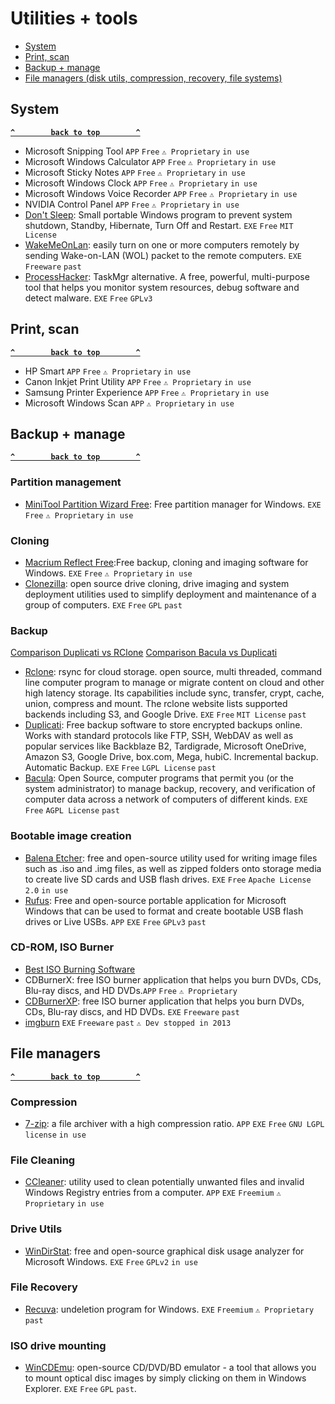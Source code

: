 # Utilities + tools 

- [System](#system)
- [Print, scan](#print--scan)
- [Backup + manage](#backup--manage)
- [File managers (disk utils, compression, recovery, file systems)](#file-managers)

## System ##
**[`^        back to top        ^`](#)**
- Microsoft Snipping Tool `APP` `Free` `⚠ Proprietary` `in use`
- Microsoft Windows Calculator `APP` `Free` `⚠ Proprietary` `in use`
- Microsoft Sticky Notes `APP` `Free` `⚠ Proprietary` `in use`
- Microsoft Windows Clock `APP` `Free` `⚠ Proprietary` `in use`
- Microsoft Windows Voice Recorder `APP` `Free` `⚠ Proprietary` `in use`
- NVIDIA Control Panel `APP` `Free` `⚠ Proprietary` `in use`
- [Don't Sleep](https://softwareok.com/?seite=Microsoft/DontSleep/History): Small portable Windows program to prevent system shutdown, Standby, Hibernate, Turn Off and Restart. `EXE` `Free` `MIT License`
- [WakeMeOnLan](https://www.nirsoft.net/utils/wake_on_lan.html): easily turn on one or more computers remotely by sending Wake-on-LAN (WOL) packet to the remote computers. `EXE` `Freeware` `past`
- [ProcessHacker](https://processhacker.sourceforge.io/): TaskMgr alternative. A free, powerful, multi-purpose tool that helps you monitor system resources, debug software and detect malware. `EXE` `Free` `GPLv3`

## Print, scan ##
**[`^        back to top        ^`](#)**
- HP Smart `APP` `Free` `⚠ Proprietary` `in use`
- Canon Inkjet Print Utility `APP` `Free` `⚠ Proprietary` `in use`
- Samsung Printer Experience `APP` `Free` `⚠ Proprietary` `in use`
- Microsoft Windows Scan `APP` `⚠ Proprietary` `in use`

## Backup + manage ## 
**[`^        back to top        ^`](#)**
### Partition management ###
- [MiniTool Partition Wizard Free](https://www.partitionwizard.com/free-partition-manager.html): Free partition manager for Windows. `EXE` `Free` `⚠ Proprietary` `in use`
### Cloning ###
- [Macrium Reflect Free](https://www.macrium.com/reflectfree):Free backup, cloning and imaging software for Windows. `EXE` `Free` `⚠ Proprietary` `in use`
- [Clonezilla](https://clonezilla.org/): open source drive cloning, drive imaging and system deployment utilities used to simplify deployment and maintenance of a group of computers. `EXE` `Free` `GPL` `past`
### Backup ###
[Comparison Duplicati vs RClone](https://appmus.com/vs/duplicati-vs-rclone)
[Comparison Bacula vs Duplicati](https://appmus.com/vs/duplicati-vs-bacula)
- [Rclone](https://rclone.org/): rsync for cloud storage. open source, multi threaded, command line computer program to manage or migrate content on cloud and other high latency storage. Its capabilities include sync, transfer, crypt, cache, union, compress and mount. The rclone website lists supported backends including S3, and Google Drive. `EXE` `Free` `MIT License` `past`
- [Duplicati](https://www.duplicati.com/): Free backup software to store encrypted backups online. Works with standard protocols like FTP, SSH, WebDAV as well as popular services like Backblaze B2, Tardigrade, Microsoft OneDrive, Amazon S3, Google Drive, box.com, Mega, hubiC. Incremental backup. Automatic Backup. `EXE` `Free` `LGPL License` `past` 
- [Bacula](https://www.bacula.org/): Open Source, computer programs that permit you (or the system administrator) to manage backup, recovery, and verification of computer data across a network of computers of different kinds. `EXE` `Free` `AGPL License` `past`
### Bootable image creation ###
- [Balena Etcher](https://www.balena.io/etcher/): free and open-source utility used for writing image files such as .iso and .img files, as well as zipped folders onto storage media to create live SD cards and USB flash drives. `EXE` `Free` `Apache License 2.0` `in use`
- [Rufus](https://rufus.ie/): Free and open-source portable application for Microsoft Windows that can be used to format and create bootable USB flash drives or Live USBs. `APP` `EXE` `Free` `GPLv3` `past`
### CD-ROM, ISO Burner ###
- [Best ISO Burning Software](https://www.techpout.com/best-iso-burner-software/)
- CDBurnerX: free ISO burner application that helps you burn DVDs, CDs, Blu-ray discs, and HD DVDs.`APP` `Free` `⚠ Proprietary` 
- [CDBurnerXP](https://cdburnerxp.se/en/home): free ISO burner application that helps you burn DVDs, CDs, Blu-ray discs, and HD DVDs. `EXE` `Freeware` `past`
- [imgburn](https://www.imgburn.com/) `EXE` `Freeware` `past` `⚠ Dev stopped in 2013`

## File managers ##
**[`^        back to top        ^`](#)**
### Compression ###
- [7-zip](https://www.7-zip.org/): a file archiver with a high compression ratio. `APP` `EXE` `Free` `GNU LGPL license` `in use`
### File Cleaning ###
- [CCleaner](https://www.ccleaner.com/): utility used to clean potentially unwanted files and invalid Windows Registry entries from a computer. `APP` `EXE` `Freemium` `⚠ Proprietary` `in use`
### Drive Utils ###
- [WinDirStat](https://windirstat.net/): free and open-source graphical disk usage analyzer for Microsoft Windows. `EXE` `Free` `GPLv2` `in use`
### File Recovery ###
- [Recuva](https://www.ccleaner.com/recuva): undeletion program for Windows. `EXE` `Freemium` `⚠ Proprietary` `past`
### ISO drive mounting ###
- [WinCDEmu](https://wincdemu.sysprogs.org/): open-source CD/DVD/BD emulator - a tool that allows you to mount optical disc images by simply clicking on them in Windows Explorer. `EXE` `Free` `GPL` `past`.

